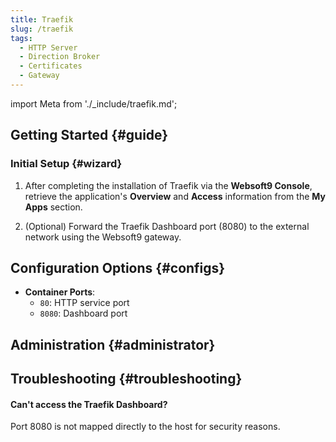 ```yaml
---
title: Traefik
slug: /traefik
tags:
  - HTTP Server
  - Direction Broker
  - Certificates
  - Gateway
---
```


import Meta from './\_include/traefik.md';

<Meta name="meta" />

## Getting Started {#guide}

### Initial Setup {#wizard}

1. After completing the installation of Traefik via the **Websoft9 Console**, retrieve the application's **Overview** and **Access** information from the **My Apps** section.

2. (Optional) Forward the Traefik Dashboard port (8080) to the external network using the Websoft9 gateway.

## Configuration Options {#configs}

- **Container Ports**:
  - `80`: HTTP service port
  - `8080`: Dashboard port

## Administration {#administrator}

## Troubleshooting {#troubleshooting}

#### Can't access the Traefik Dashboard?

Port 8080 is not mapped directly to the host for security reasons.
